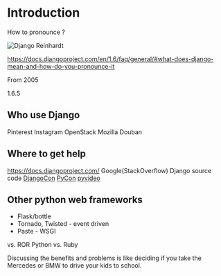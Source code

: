 Introduction
============

How to pronounce ?

![Django Reinhardt](http://en.wikipedia.org/wiki/Django_Reinhardt)

https://docs.djangoproject.com/en/1.6/faq/general/#what-does-django-mean-and-how-do-you-pronounce-it

From 2005

1.6.5

Who use Django
--------------

Pinterest 
Instagram
OpenStack
Mozilla
Douban

Where to get help
-----------------

https://docs.djangoproject.com/
Google(StackOverflow)
Django source code
[DjangoCon](http://www.djangocon.us/)
[PyCon](http://www.pycon.org/)
[pyvideo](http://pyvideo.org/search?models=videos.video&q=django)

Other python web frameworks
---------------------------

- Flask/bottle
- Tornado, Twisted - event driven
- Paste - WSGI

vs. ROR
Python vs. Ruby

Discussing the benefits and problems is like deciding if you take the Mercedes or BMW to drive your kids to school.
